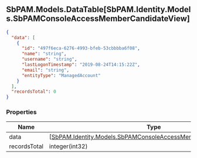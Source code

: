 
<h2 id="tocS_SbPAM.Models.DataTable[SbPAM.Identity.Models.SbPAMConsoleAccessMemberCandidateView]">SbPAM.Models.DataTable[SbPAM.Identity.Models.SbPAMConsoleAccessMemberCandidateView]</h2>

<a id="schemasbpam.models.datatable[sbpam.identity.models.sbpamconsoleaccessmembercandidateview]"></a>
<a id="schema_SbPAM.Models.DataTable[SbPAM.Identity.Models.SbPAMConsoleAccessMemberCandidateView]"></a>
<a id="tocSsbpam.models.datatable[sbpam.identity.models.sbpamconsoleaccessmembercandidateview]"></a>
<a id="tocssbpam.models.datatable[sbpam.identity.models.sbpamconsoleaccessmembercandidateview]"></a>

```json
{
  "data": [
    {
      "id": "497f6eca-6276-4993-bfeb-53cbbbba6f08",
      "name": "string",
      "username": "string",
      "lastLogonTimestamp": "2019-08-24T14:15:22Z",
      "email": "string",
      "entityType": "ManagedAccount"
    }
  ],
  "recordsTotal": 0
}

```

### Properties

|Name|Type|Required|Restrictions|Description|
|---|---|---|---|---|
|data|[[SbPAM.Identity.Models.SbPAMConsoleAccessMemberCandidateView](#schemasbpam.identity.models.sbpamconsoleaccessmembercandidateview)]¦null|false|none|none|
|recordsTotal|integer(int32)|false|none|none|


